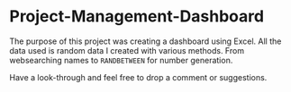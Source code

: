 # Project-Management-Dashboard

The purpose of this project was creating a dashboard using Excel. All the data used is random data I created with various methods. From websearching names to `RANDBETWEEN` 
for number generation.

Have a look-through and feel free to drop a comment or suggestions.
